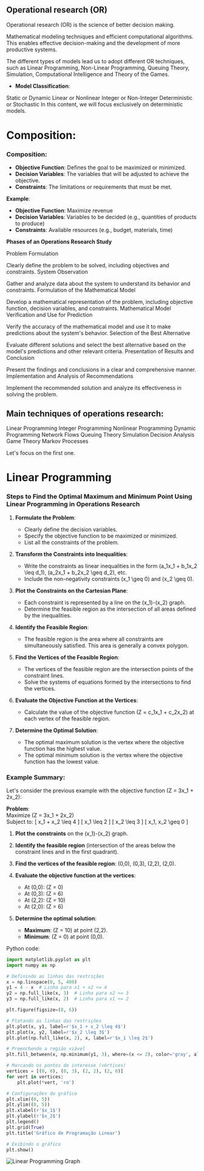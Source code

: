 ## Operational research (OR)

Operational research (OR) is the science of better decision making. 

Mathematical modeling techniques and efficient computational algorithms. This enables effective decision-making and the development of more productive systems.

The different types of models lead us to adopt different OR techniques, such as Linear Programming, Non-Linear Programming, Queuing Theory, Simulation, Computational Intelligence and Theory
of the Games.

- **Model Classification**:

Static or Dynamic
Linear or Nonlinear
Integer or Non-Integer
Deterministic or Stochastic
In this content, we will focus exclusively on deterministic models.

# Composition:
### Composition:
- **Objective Function**: Defines the goal to be maximized or minimized.
- **Decision Variables**: The variables that will be adjusted to achieve the objective.
- **Constraints**: The limitations or requirements that must be met.

**Example**:
- **Objective Function**: Maximize revenue
- **Decision Variables**: Variables to be decided (e.g., quantities of products to produce)
- **Constraints**: Available resources (e.g., budget, materials, time)




**Phases of an Operations Research Study**

Problem Formulation

Clearly define the problem to be solved, including objectives and constraints.
System Observation

Gather and analyze data about the system to understand its behavior and constraints.
Formulation of the Mathematical Model

Develop a mathematical representation of the problem, including objective function, decision variables, and constraints.
Mathematical Model Verification and Use for Prediction

Verify the accuracy of the mathematical model and use it to make predictions about the system's behavior.
Selection of the Best Alternative

Evaluate different solutions and select the best alternative based on the model's predictions and other relevant criteria.
Presentation of Results and Conclusion

Present the findings and conclusions in a clear and comprehensive manner.
Implementation and Analysis of Recommendations

Implement the recommended solution and analyze its effectiveness in solving the problem.



## Main techniques of operations research:
Linear Programming
Integer Programming
Nonlinear Programming
Dynamic Programming
Network Flows
Queuing Theory
Simulation
Decision Analysis
Game Theory
Markov Processes


Let's focus on the first one.

# Linear Programming



### Steps to Find the Optimal Maximum and Minimum Point  Using Linear Programming in Operations Research

1. **Formulate the Problem**:
   - Clearly define the decision variables.
   - Specify the objective function to be maximized or minimized.
   - List all the constraints of the problem.

2. **Transform the Constraints into Inequalities**:
   - Write the constraints as linear inequalities in the form \(a_1x_1 + b_1x_2 \leq d_1\), \(a_2x_1 + b_2x_2 \geq d_2\), etc.
   - Include the non-negativity constraints \(x_1 \geq 0\) and \(x_2 \geq 0\).

3. **Plot the Constraints on the Cartesian Plane**:
   - Each constraint is represented by a line on the \(x_1\)-\(x_2\) graph.
   - Determine the feasible region as the intersection of all areas defined by the inequalities.

4. **Identify the Feasible Region**:
   - The feasible region is the area where all constraints are simultaneously satisfied. This area is generally a convex polygon.

5. **Find the Vertices of the Feasible Region**:
   - The vertices of the feasible region are the intersection points of the constraint lines.
   - Solve the systems of equations formed by the intersections to find the vertices.

6. **Evaluate the Objective Function at the Vertices**:
   - Calculate the value of the objective function \(Z = c_1x_1 + c_2x_2\) at each vertex of the feasible region.

7. **Determine the Optimal Solution**:
   - The optimal maximum solution is the vertex where the objective function has the highest value.
   - The optimal minimum solution is the vertex where the objective function has the lowest value.

### Example Summary:

Let's consider the previous example with the objective function \(Z = 3x_1 + 2x_2\):

**Problem**:  
Maximize \(Z = 3x_1 + 2x_2\)  
Subject to:
\[
x_1 + x_2 \leq 4
\]
\[
x_1 \leq 2
\]
\[
x_2 \leq 3
\]
\[
x_1, x_2 \geq 0
\]

1. **Plot the constraints** on the \(x_1\)-\(x_2\) graph.
2. **Identify the feasible region** (intersection of the areas below the constraint lines and in the first quadrant).
3. **Find the vertices of the feasible region**: (0,0), (0,3), (2,2), (2,0).
4. **Evaluate the objective function at the vertices**:
   - At (0,0): \(Z = 0\)
   - At (0,3): \(Z = 6\)
   - At (2,2): \(Z = 10\)
   - At (2,0): \(Z = 6\)

5. **Determine the optimal solution**:
   - **Maximum**: \(Z = 10\) at point (2,2).
   - **Minimum**: \(Z = 0\) at point (0,0).


Python code:

```python
import matplotlib.pyplot as plt
import numpy as np

# Definindo as linhas das restrições
x = np.linspace(0, 5, 400)
y1 = 4 - x  # Linha para x1 + x2 <= 4
y2 = np.full_like(x, 3)  # Linha para x2 <= 3
y3 = np.full_like(x, 2)  # Linha para x1 <= 2

plt.figure(figsize=(8, 6))

# Plotando as linhas das restrições
plt.plot(x, y1, label=r'$x_1 + x_2 \leq 4$')
plt.plot(x, y2, label=r'$x_2 \leq 3$')
plt.plot(np.full_like(x, 2), x, label=r'$x_1 \leq 2$')

# Preenchendo a região viável
plt.fill_between(x, np.minimum(y1, 3), where=(x <= 2), color='gray', alpha=0.5)

# Marcando os pontos de interesse (vértices)
vertices = [(0, 0), (0, 3), (2, 2), (2, 0)]
for vert in vertices:
    plt.plot(*vert, 'ro')

# Configurações do gráfico
plt.xlim((0, 5))
plt.ylim((0, 5))
plt.xlabel(r'$x_1$')
plt.ylabel(r'$x_2$')
plt.legend()
plt.grid(True)
plt.title('Gráfico de Programação Linear')

# Exibindo o gráfico
plt.show()
```

![Linear Programming Graph](/home/chutzpah/Documentos/github/computerscience/Quantitative_Methods/linearprogrammingexemp.png)

